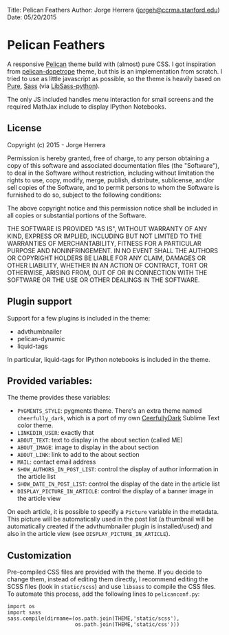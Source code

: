Title: Pelican Feathers
Author: Jorge Herrera (jorgeh@ccrma.stanford.edu)
Date: 05/20/2015

# Pelican Feathers

A responsive [Pelican](http://blog.getpelican.com/) theme build with (almost) pure CSS. I got inspiration from [pelican-dopetrope](https://github.com/PierrePaul/html5-dopetrope) theme, but this is an implementation from scratch. I tried to use as little javascript as possible, so the theme is heavily based on [Pure](http://purecss.io), [Sass](http://sass-lang.com) (via [LibSass-python](https://github.com/dahlia/libsass-python)).

The only JS included handles menu interaction for small screens and the required MathJax include to display IPython Notebooks.


## License

Copyright (c) 2015 - Jorge Herrera

Permission is hereby granted, free of charge, to any person obtaining a copy
of this software and associated documentation files (the "Software"), to deal
in the Software without restriction, including without limitation the rights
to use, copy, modify, merge, publish, distribute, sublicense, and/or sell
copies of the Software, and to permit persons to whom the Software is
furnished to do so, subject to the following conditions:

The above copyright notice and this permission notice shall be included in
all copies or substantial portions of the Software.

THE SOFTWARE IS PROVIDED "AS IS", WITHOUT WARRANTY OF ANY KIND, EXPRESS OR
IMPLIED, INCLUDING BUT NOT LIMITED TO THE WARRANTIES OF MERCHANTABILITY,
FITNESS FOR A PARTICULAR PURPOSE AND NONINFRINGEMENT. IN NO EVENT SHALL THE
AUTHORS OR COPYRIGHT HOLDERS BE LIABLE FOR ANY CLAIM, DAMAGES OR OTHER
LIABILITY, WHETHER IN AN ACTION OF CONTRACT, TORT OR OTHERWISE, ARISING FROM,
OUT OF OR IN CONNECTION WITH THE SOFTWARE OR THE USE OR OTHER DEALINGS IN
THE SOFTWARE.


## Plugin support

Support for a few plugins is included in the theme:

 - advthumbnailer
 - pelican-dynamic
 - liquid-tags

In particular, liquid-tags for IPython notebooks is included in the theme.


## Provided variables:

The theme provides these variables:


 - `PYGMENTS_STYLE`: pygments theme. There's an extra theme named `cheerfully_dark`, which is a port of my own [CeerfullyDark](https://github.com/jorgehatccrma/CheerfullyDark) Sublime Text color theme.
 - `LINKEDIN_USER`: exactly that
 - `ABOUT_TEXT`: text to display in the about section (called ME)
 - `ABOUT_IMAGE`: image to display in the about section
 - `ABOUT_LINK`: link to add to the about section
 - `MAIL`: contact email address
 - `SHOW_AUTHORS_IN_POST_LIST`: control the display of author information in the article list
 - `SHOW_DATE_IN_POST_LIST`: control the display of the date in the article list
 - `DISPLAY_PICTURE_IN_ARTICLE`: control the display of a banner image in the article view

On each article, it is possible to specify a `Picture` variable in the metadata. This picture will be automatically used in the post list (a thumbnail will be automatically created if the advthumbnailer plugin is installed/used) and also in the article view (see `DISPLAY_PICTURE_IN_ARTICLE`).

 
## Customization

Pre-compiled CSS files are provided with the theme. If you decide to change them, instead of editing them directly, I recommend editing the SCSS files (look in `static/scss`) and use `libsass` to compile the CSS files. To automate this process, add the following lines to `pelicanconf.py`:

    import os
    import sass
    sass.compile(dirname=(os.path.join(THEME,'static/scss'),
                          os.path.join(THEME,'static/css')))


